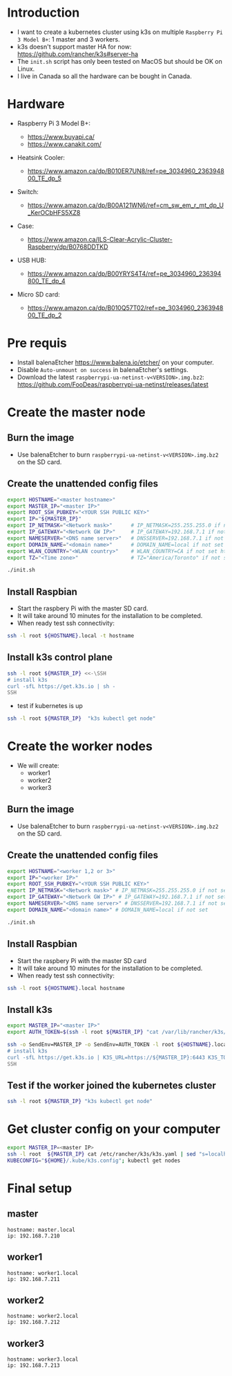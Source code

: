# Introduction

* I want to create a kubernetes cluster using k3s on multiple `Raspberry Pi 3 Model B+`: 1 master and 3 workers.
* k3s doesn't support master HA for now: https://github.com/rancher/k3s#server-ha
* The `init.sh` script has only been tested on MacOS but should be OK on Linux.
* I live in Canada so all the hardware can be bought in Canada.

# Hardware

* Raspberry Pi 3 Model B+:
    * https://www.buyapi.ca/
    * https://www.canakit.com/

* Heatsink Cooler:
    * https://www.amazon.ca/dp/B010ER7UN8/ref=pe_3034960_236394800_TE_dp_5

* Switch:
    * https://www.amazon.ca/dp/B00A121WN6/ref=cm_sw_em_r_mt_dp_U_KerOCbHFS5XZ8

* Case:
    * https://www.amazon.ca/ILS-Clear-Acrylic-Cluster-Raspberry/dp/B0768DDTKD

* USB HUB:
    * https://www.amazon.ca/dp/B00YRYS4T4/ref=pe_3034960_236394800_TE_dp_4

* Micro SD card:
    * https://www.amazon.ca/dp/B010Q57T02/ref=pe_3034960_236394800_TE_dp_2

# Pre requis

* Install balenaEtcher https://www.balena.io/etcher/ on your computer.
* Disable `Auto-unmount on success` in balenaEtcher's settings.
* Download the latest `raspberrypi-ua-netinst-v<VERSION>.img.bz2`: https://github.com/FooDeas/raspberrypi-ua-netinst/releases/latest

# Create the master node

## Burn the image

* Use balenaEtcher to burn `raspberrypi-ua-netinst-v<VERSION>.img.bz2` on the SD card.

## Create the unattended config files

``` sh
export HOSTNAME="<master hostname>"
export MASTER_IP="<master IP>"
export ROOT_SSH_PUBKEY="<YOUR SSH PUBLIC KEY>"
export IP="${MASTER_IP}"
export IP_NETMASK="<Network mask>"      # IP_NETMASK=255.255.255.0 if not set
export IP_GATEWAY="<Network GW IP>"     # IP_GATEWAY=192.168.7.1 if not set
export NAMESERVER="<DNS name server>"   # DNSSERVER=192.168.7.1 if not set
export DOMAIN_NAME="<domain name>"      # DOMAIN_NAME=local if not set
export WLAN_COUNTRY="<WLAN country>"    # WLAN_COUNTRY=CA if not set https://github.com/FooDeas/raspberrypi-ua-netinst/blob/devel/doc/wlan_country.txt
export TZ="<Time zone>"                 # TZ="America/Toronto" if not set https://github.com/FooDeas/raspberrypi-ua-netinst/blob/devel/doc/timezone.txt

./init.sh
```

## Install Raspbian

* Start the raspbery Pi with the master SD card.
* It will take around 10 minutes for the installation to be completed.
* When ready test ssh connectivity:
``` sh
ssh -l root ${HOSTNAME}.local -t hostname
```
## Install k3s control plane

```sh
ssh -l root ${MASTER_IP} <<-\SSH
# install k3s
curl -sfL https://get.k3s.io | sh -
SSH
```
* test if kubernetes is up
```sh
ssh -l root ${MASTER_IP}  "k3s kubectl get node"
```

# Create the worker nodes

* We will create:
    * worker1
    * worker2
    * worker3

## Burn the image

* Use balenaEtcher to burn `raspberrypi-ua-netinst-v<VERSION>.img.bz2` on the SD card.

## Create the unattended config files

``` sh
export HOSTNAME="<worker 1,2 or 3>"
export IP="<worker IP>"
export ROOT_SSH_PUBKEY="<YOUR SSH PUBLIC KEY>"
export IP_NETMASK="<Network mask>" # IP_NETMASK=255.255.255.0 if not set
export IP_GATEWAY="<Network GW IP>" # IP_GATEWAY=192.168.7.1 if not set
export NAMESERVER="<DNS name server>" # DNSSERVER=192.168.7.1 if not set
export DOMAIN_NAME="<domain name>" # DOMAIN_NAME=local if not set

./init.sh
```

## Install Raspbian

* Start the raspbery Pi with the master SD card
* It will take around 10 minutes for the installation to be completed.
* When ready test ssh connectivity:
``` sh
ssh -l root ${HOSTNAME}.local hostname
```

## Install k3s

```sh
export MASTER_IP="<master IP>"
export AUTH_TOKEN=$(ssh -l root ${MASTER_IP} "cat /var/lib/rancher/k3s/server/node-token")

ssh -o SendEnv=MASTER_IP -o SendEnv=AUTH_TOKEN -l root ${HOSTNAME}.local <<-\SSH
# install k3s
curl -sfL https://get.k3s.io | K3S_URL=https://${MASTER_IP}:6443 K3S_TOKEN=${AUTH_TOKEN} sh -
SSH
```

## Test if the worker joined the kubernetes cluster

```sh
ssh -l root ${MASTER_IP} "k3s kubectl get node"
```

# Get cluster config on your computer

```sh
export MASTER_IP=<master IP>
ssh -l root  ${MASTER_IP} cat /etc/rancher/k3s/k3s.yaml | sed "s=localhost:6443=${MASTER_IP}:6443=g" > ${HOME}/.kube/k3s.config
KUBECONFIG="${HOME}/.kube/k3s.config"; kubectl get nodes
```
# Final setup

## master

    hostname: master.local
    ip: 192.168.7.210

## worker1

    hostname: worker1.local
    ip: 192.168.7.211

## worker2

    hostname: worker2.local
    ip: 192.168.7.212

## worker3

    hostname: worker3.local
    ip: 192.168.7.213
